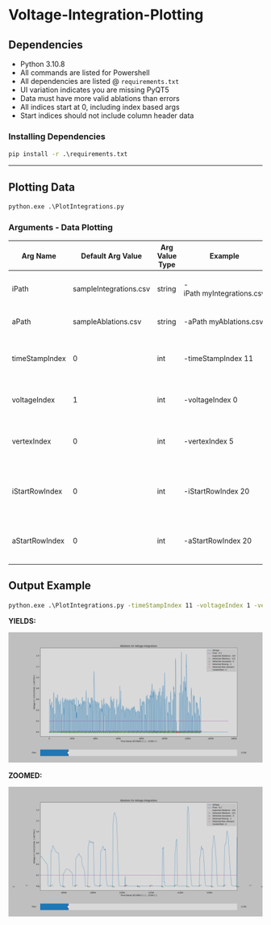 # Voltage-Integration-Plotting

## **Dependencies**

* Python 3.10.8
* All commands are listed for Powershell
* All dependencies are listed @ `requirements.txt`
* UI variation indicates you are missing PyQT5
* Data must have more valid ablations than errors
* All indices start at 0, including index based args
* Start indices should not include column header data

### **Installing Dependencies**

```cmd
pip install -r .\requirements.txt
```

---

## **Plotting Data**

```cmd
python.exe .\PlotIntegrations.py
```

### **Arguments - Data Plotting**

| Arg Name       | Default Arg Value      | Arg Value Type | Example                    | Description                                               |
| -------------- | ---------------------- | -------------- | -------------------------- | --------------------------------------------------------- |
| iPath          | sampleIntegrations.csv | string         | -iPath myIntegrations.csv | Path to your voltage integrations csv file                |
| aPath          | sampleAblations.csv    | string         | -aPath myAblations.csv     | Path to your ablations csv file                           |
| timeStampIndex | 0                      | int            | -timeStampIndex 11         | Column index of your voltage timeStamps (iPath)           |
| voltageIndex   | 1                      | int            | -voltageIndex 0            | Column index of your voltage values (iPath)              |
| vertexIndex    | 0                      | int            | -vertexIndex 5             | Column index of your ablation vertices (aPath)            |
| iStartRowIndex | 0                      | int            | -iStartRowIndex 20         | Starting row index of your integrations csv data (iPath) |
| aStartRowIndex | 0                      | int            | -aStartRowIndex 20         | Starting row index of your ablations csv (aPath)         |

## **Output Example**

```cmd
python.exe .\PlotIntegrations.py -timeStampIndex 11 -voltageIndex 1 -vertexIndex 5
```

**YIELDS:**

![Plot of Generated Sample Data](./Figure_1.png "Plot of Existing Sample Data")

**ZOOMED:**

![Plot of Generated Sample Data](./Figure_2.png "Plot of Existing Sample Data - ZOOMED")
